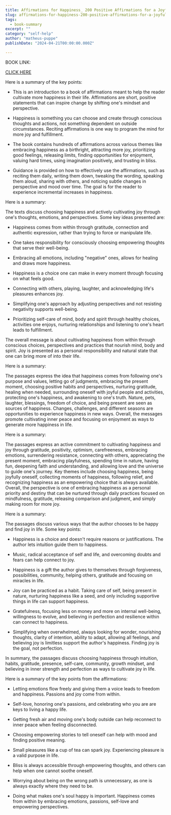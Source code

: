```yaml
---
title: Affirmations for Happiness_ 200 Positive Affirmations for a Joyful Mindset Every Day - Kelsey Aida Roualdes
slug: affirmations-for-happiness-200-positive-affirmations-for-a-joyful-mindset-every-day-kelsey-aida-roualdes
tags: 
  - book-summary
excerpt: ""
category: "self-help"
author: "matheus-puppe"
publishDate: "2024-04-21T00:00:00.000Z"

---
```


BOOK LINK:

[CLICK HERE](https://www.amazon.com/gp/search?ie=UTF8&tag=matheuspupp0a-20&linkCode=ur2&linkId=4410b525877ab397377c2b5e60711c1a&camp=1789&creative=9325&index=books&keywords=affirmations-for-happiness-200-positive-affirmations-for-a-joyful-mindset-every-day-kelsey-aida-roualdes)



 Here is a summary of the key points:

- This is an introduction to a book of affirmations meant to help the reader cultivate more happiness in their life. Affirmations are short, positive statements that can inspire change by shifting one's mindset and perspective. 

- Happiness is something you can choose and create through conscious thoughts and actions, not something dependent on outside circumstances. Reciting affirmations is one way to program the mind for more joy and fulfillment. 

- The book contains hundreds of affirmations across various themes like embracing happiness as a birthright, attracting more joy, prioritizing good feelings, releasing limits, finding opportunities for enjoyment, valuing hard times, using imagination positively, and trusting in bliss.

- Guidance is provided on how to effectively use the affirmations, such as reciting them daily, writing them down, tweaking the wording, speaking them aloud, sharing with others, and noticing subtle changes in perspective and mood over time. The goal is for the reader to experience incremental increases in happiness.

 Here is a summary:

The texts discuss choosing happiness and actively cultivating joy through one's thoughts, emotions, and perspectives. Some key ideas presented are:

- Happiness comes from within through gratitude, connection and authentic expression, rather than trying to force or manipulate life. 

- One takes responsibility for consciously choosing empowering thoughts that serve their well-being.

- Embracing all emotions, including "negative" ones, allows for healing and draws more happiness. 

- Happiness is a choice one can make in every moment through focusing on what feels good. 

- Connecting with others, playing, laughter, and acknowledging life's pleasures enhances joy. 

- Simplifying one's approach by adjusting perspectives and not resisting negativity supports well-being. 

- Prioritizing self-care of mind, body and spirit through healthy choices, activities one enjoys, nurturing relationships and listening to one's heart leads to fulfillment.

The overall message is about cultivating happiness from within through conscious choices, perspectives and practices that nourish mind, body and spirit. Joy is presented as a personal responsibility and natural state that one can bring more of into their life.

 Here is a summary:

The passages express the idea that happiness comes from following one's purpose and values, letting go of judgments, embracing the present moment, choosing positive habits and perspectives, nurturing gratitude, healing when needed, surrounding oneself with joyful people and activities, protecting one's happiness, and awakening to one's truth. Nature, pets, laughter, blessings, freedom of choice, and being present are seen as sources of happiness. Changes, challenges, and different seasons are opportunities to experience happiness in new ways. Overall, the messages promote cultivating inner peace and focusing on enjoyment as ways to generate more happiness in life.

 Here is a summary:

The passages express an active commitment to cultivating happiness and joy through gratitude, positivity, optimism, carefreeness, embracing emotions, surrendering resistance, connecting with others, appreciating the present moment, embracing playfulness, spending time in nature, having fun, deepening faith and understanding, and allowing love and the universe to guide one's journey. Key themes include choosing happiness, being joyfully oneself, collecting moments of happiness, following relief, and recognizing happiness as an empowering choice that is always available. Overall, the perspective is one of embracing happiness as a personal priority and destiny that can be nurtured through daily practices focused on mindfulness, gratitude, releasing comparison and judgment, and simply making room for more joy.

 Here is a summary:

The passages discuss various ways that the author chooses to be happy and find joy in life. Some key points:

- Happiness is a choice and doesn't require reasons or justifications. The author lets intuition guide them to happiness.

- Music, radical acceptance of self and life, and overcoming doubts and fears can help connect to joy. 

- Happiness is a gift the author gives to themselves through forgiveness, possibilities, community, helping others, gratitude and focusing on miracles in life. 

- Joy can be practiced as a habit. Taking care of self, being present in nature, nurturing happiness like a seed, and only including supportive things in life can support happiness. 

- Gratefulness, focusing less on money and more on internal well-being, willingness to evolve, and believing in perfection and resilience within can connect to happiness. 

- Simplifying when overwhelmed, always looking for wonder, nourishing thoughts, clarity of intention, ability to adapt, allowing all feelings, and believing joy is limitless support the author's happiness. Finding joy is the goal, not perfection.

In summary, the passages discuss choosing happiness through intuition, habits, gratitude, presence, self-care, community, growth mindset, and believing in inner strength and perfection as ways to cultivate joy in life.

 Here is a summary of the key points from the affirmations:

- Letting emotions flow freely and giving them a voice leads to freedom and happiness. Passions and joy come from within. 

- Self-love, honoring one's passions, and celebrating who you are are keys to living a happy life. 

- Getting fresh air and moving one's body outside can help reconnect to inner peace when feeling disconnected. 

- Choosing empowering stories to tell oneself can help with mood and finding positive meaning. 

- Small pleasures like a cup of tea can spark joy. Experiencing pleasure is a valid purpose in life. 

- Bliss is always accessible through empowering thoughts, and others can help when one cannot soothe oneself. 

- Worrying about being on the wrong path is unnecessary, as one is always exactly where they need to be. 

- Doing what makes one's soul happy is important. Happiness comes from within by embracing emotions, passions, self-love and empowering perspectives.